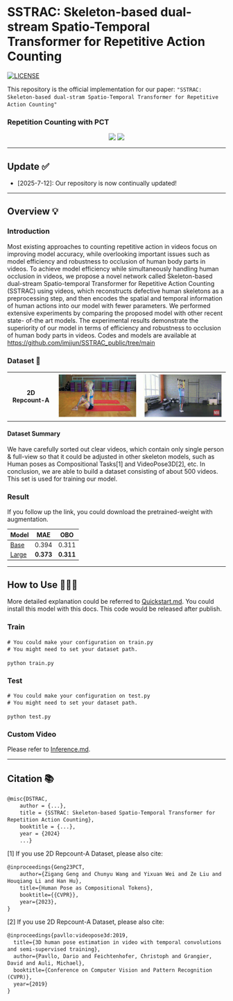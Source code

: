 # SSTRAC: Skeleton-based dual-stream Spatio-Temporal Transformer for Repetitive Action Counting
[![LICENSE](https://img.shields.io/badge/license-Anti%20996-blue.svg)](https://github.com/996icu/996.ICU/blob/master/LICENSE)

This repository is the official implementation for our paper: ` "SSTRAC: Skeleton-based dual-stram Spatio-Temporal Transformer for Repetitive Action Counting" `

### Repetition Counting with PCT
<p align="center">
    <img src="lib/src/demo1.gif", width="150">
    <img src="lib/src/demo2.gif", width="400">
</p>


---
## Update ✅

- [2025-7-12]: Our repository is now continually updated!
---
## Overview 💡

### Introduction 

Most existing approaches to counting repetitive action in videos focus on improving model accuracy, while overlooking important issues such as model efficiency and robustness to occlusion of human body parts in videos. To achieve model efficiency while simultaneously handling human occlusion in videos, we propose a novel network called Skeleton-based dual-stream Spatio-temporal Transformer for Repetitive Action Counting (SSTRAC) using videos, which reconstructs defective human skeletons as a preprocessing step, and then encodes the spatial and temporal information of human actions into our model with fewer parameters. We performed extensive experiments by comparing the proposed model with other recent state- of-the art models. The experimental results demonstrate the superiority of our model in terms of efficiency and robustness to occlusion of human body parts in videos. Codes and models are available at https://github.com/imjjun/SSTRAC_public/tree/main


### Dataset 💽

<table rule='none' align = 'center'>
    <tr>
        <td>
            <center>
                <strong>2D Repcount-A</strong>
            </center>
        </td>
        <td>
            <center>
                <img src='lib/src/demo3.gif' width = 300>
            </center>
        </td>
        <td>
            <center>
                <img src='lib/src/demo4.gif' width = 300>
            </center>
        </td>
    </tr>
</table>

#### Dataset Summary

We have carefully sorted out clear videos, which contain only single person & full-view so that it could be adjusted in other skeleton models, such as Human poses as Compositional Tasks[1] and VideoPose3D[2], etc. In conclusion, we are able to build a dataset consisting of about 500 videos. This set is used for training our model.

### Result

If you follow up the link, you could download the pretrained-weight with augmentation. 

|Model|MAE|OBO|
|------|:---:|:---:|
|[Base](https://drive.google.com/file/d/1otbdk9Rz1VbJcUvaYaXx8DHLWPGyNUT7/view?usp=sharing)|0.394|0.311|
|[Large](https://drive.google.com/file/d/1CgaJOLevghtapPui3vTn9r4i9DKG8hMY/view?usp=drive_link)|**0.373**|**0.311**|

---
## How to Use 🙋🏻‍♂️

More detailed explanation could be referred to [Quickstart.md](./docs/Quickstart.md). You could install this model with this docs. This code would be released after publish.

### Train

```
# You could make your configuration on train.py
# You might need to set your dataset path.

python train.py
```

### Test
```
# You could make your configuration on test.py
# You might need to set your dataset path.

python test.py
```

### Custom Video

Please refer to [Inference.md](./docs/Inference.md).

---
## Citation 📚

```
@misc{DSTRAC,
	author = {...},
	title = {SSTRAC: Skeleton-based Spatio-Temporal Transformer for Repetition Action Counting},
	booktitle = {...},
	year = {2024}
    ...}
```
[1] If you use 2D Repcount-A Dataset, please also cite:
```
@inproceedings{Geng23PCT,
	author={Zigang Geng and Chunyu Wang and Yixuan Wei and Ze Liu and Houqiang Li and Han Hu},
	title={Human Pose as Compositional Tokens},
	booktitle={{CVPR}},
	year={2023}, 
}
```
[2] If you use 2D Repcount-A Dataset, please also cite:
```
@inproceedings{pavllo:videopose3d:2019,
  title={3D human pose estimation in video with temporal convolutions and semi-supervised training},
  author={Pavllo, Dario and Feichtenhofer, Christoph and Grangier, David and Auli, Michael},
  booktitle={Conference on Computer Vision and Pattern Recognition (CVPR)},
  year={2019}
}
```
